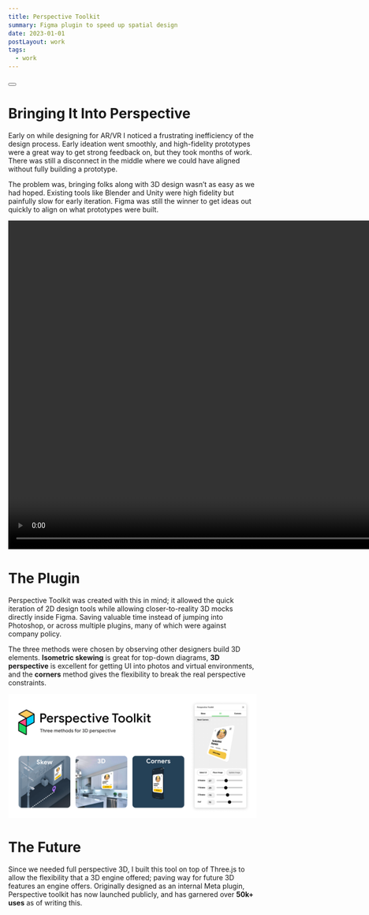 ```yaml
---
title: Perspective Toolkit
summary: Figma plugin to speed up spatial design
date: 2023-01-01
postLayout: work 
tags:
  - work
---
```


<a class="topLink" href="https://www.figma.com/community/plugin/862059663689780943/Perspective-Toolkit">
  <button class="secondary center" data="Try It in Figma"><span class="border"></span><span class="shadow"></button></a>
</a><br>

# Bringing It Into Perspective

Early on while designing for AR/VR I noticed a frustrating inefficiency of the design process. Early ideation went smoothly, and high-fidelity prototypes were a great way to get strong feedback on, but they took months of work. There was still a disconnect in the middle where we could have aligned without fully building a prototype. 

<!-- ![Brainstorming → Mocks and iteration (Figma mocks → photoshop) → Narrow down to prototype](https://source.unsplash.com/random/600x400) -->

The problem was, bringing folks along with 3D design wasn’t as easy as we had hoped. Existing tools like Blender and Unity were high fidelity but painfully slow for early iteration. Figma was still the winner to get ideas out quickly to align on what prototypes were built. 

<video height="666" width="1280" autoplay="true" loop="true" playsinline="true">
    <source src="../static/img/PToolkit.webm" type="video/webm">
    <source src="../static/img/PToolkit.mp4" type="video/mp4">
    <source src="../static/img/PToolkit.mov" type="video/mov">
    <p>Your browser does not support embedded videos</p>
</video>

# The Plugin
Perspective Toolkit was created with this in mind; it allowed the quick iteration of 2D design tools while allowing closer-to-reality 3D mocks directly inside Figma. Saving valuable time instead of jumping into Photoshop, or across multiple plugins, many of which were against company policy.

The three methods were chosen by observing other designers build 3D elements. **Isometric skewing** is great for top-down diagrams, **3D perspective** is excellent for getting UI into photos and virtual environments, and the **corners** method gives the flexibility to break the real perspective constraints. 

![three types of 3D](../static/img/ptoolkitoverview.png)

# The Future
Since we needed full perspective 3D, I built this tool on top of Three.js to allow the flexibility that a 3D engine offered; paving way for future 3D features an engine offers. Originally designed as an internal Meta plugin, Perspective toolkit has now launched publicly, and has garnered over **50k+ uses** as of writing this.
